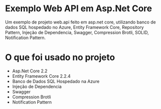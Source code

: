 # Exemplo Web API em Asp.Net Core

Um exemplo de projeto web.api feito em asp.net core, utilizando banco de dados SQL hospedado no Azure, Entity Framework Core, Repository Pattern, Injeção de Dependencia, Swagger, Compression Brotli, SOLID, Notification Pattern.

# O que foi usado no projeto
 + Asp.Net Core 2.2
 + Entity Framework Core 2.2.4
 + Banco de Dados SQL Hospedado na Azure
 + Injeção de Dependencia
 + Swagger
 + Compression Brotli
 + Notification Pattern

